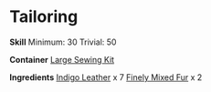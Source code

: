 <!-- TITLE: Indigo Fur Tunic -->
<!-- SUBTITLE: Indigo leather with fur trim. Oh so stylish! -->

# Tailoring
**Skill**
Minimum: 30
Trivial: 50

**Container**
[Large Sewing Kit](large-sewing-kit)

**Ingredients**
[Indigo Leather](indigo-leather) x 7
[Finely Mixed Fur](finely-mixed-fur) x 2